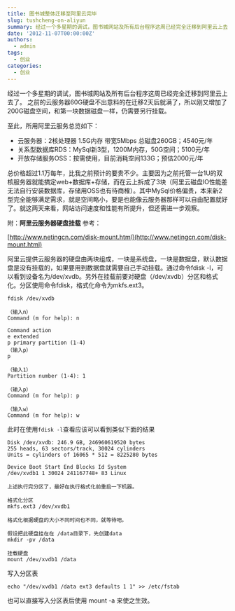 ```yaml
---
title: 图书城整体迁移至阿里云完毕
slug: tushcheng-on-aliyun
summary: 经过一个多星期的调试，图书城网站及所有后台程序这周已经完全迁移到阿里云上去了。 之前的云服务器60G硬盘不出意料的在迁移2天后就满了，所以刚又增加了200G磁盘空间，和第一块数据磁盘一样，仍需要另行挂载。
date: '2012-11-07T00:00:00Z'
authors:
  - admin
tags:
  - 创业
categories:
  - 创业
---
```


经过一个多星期的调试，图书城网站及所有后台程序这周已经完全迁移到阿里云上去了。 之前的云服务器60G硬盘不出意料的在迁移2天后就满了，所以刚又增加了200G磁盘空间，和第一块数据磁盘一样，仍需要另行挂载。

至此，所用阿里云服务总览如下：

* 云服务器：2核处理器 1.5G内存 带宽5Mbps 总磁盘260GB；4540元/年</li>
* 关系型数据库RDS：MySql新3型，1200M内存，50G空间；5100元/年</li>
* 开放存储服务OSS：按需使用，目前消耗空间133G；预估2000元/年</li>

总价格超过1.1万每年，比我之前预计的要贵不少。主要因为之前托管一台1U的双核服务器就能搞定web+数据库+存储，而在云上拆成了3块（阿里云磁盘IO性能差无法自行安装数据库，存储用OSS也有待商榷）。其中MySql价格偏贵，本来新2型完全能够满足需求，就是空间略小，要是也能像云服务器那样可以自由配置就好了。就这两天来看，网站访问速度和性能有所提升，但还需进一步观察。

<!-- more -->

附：**阿里云服务器硬盘挂载** 参考：

[http://www.netingcn.com/disk-mount.html](http://www.netingcn.com/disk-mount.html)


阿里云提供云服务器的硬盘由两块组成，一块是系统盘，一块是数据盘，默认数据盘是没有挂载的，如果要用到数据盘就需要自己手动挂载。通过命令fdisk -l，可以看到设备名为/dev/xvdb。另外在挂载前要对硬盘（/dev/xvdb）分区和格式化。分区使用命令fdisk，格式化命令为mkfs.ext3。

    fdisk /dev/xvdb
    
    （输入n）
    Command (m for help): n
    
    Command action
    e extended
    p primary partition (1-4)
    （输入p）
    p
    
    （输入1）
    Partition number (1-4): 1
    
    （输入p）
    Command (m for help): p
    
    （输入w）
    Command (m for help): w

此时在使用`fdisk -l`查看应该可以看到类似下面的结果

    Disk /dev/xvdb: 246.9 GB, 246960619520 bytes
    255 heads, 63 sectors/track, 30024 cylinders
    Units = cylinders of 16065 * 512 = 8225280 bytes
    
    Device Boot Start End Blocks Id System
    /dev/xvdb1 1 30024 241167748+ 83 Linux
    
    上述执行完分区了，最好在执行格式化前重启一下机器。
    
    格式化分区
    mkfs.ext3 /dev/xvdb1
    
    格式化根据硬盘的大小不同时间也不同，就等待吧。
    
    假设把此硬盘挂在在 /data目录下，先创建data
    mkdir -pv /data
    
    挂载硬盘
    mount /dev/xvdb1 /data

写入分区表

    echo "/dev/xvdb1 /data ext3 defaults 1 1" >> /etc/fstab

也可以直接写入分区表后使用 mount -a 来使之生效。


